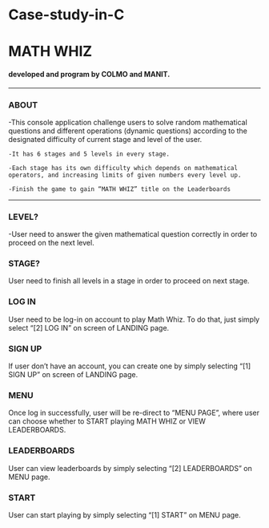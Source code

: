 # Case-study-in-C
<h1>MATH WHIZ</h1>
<h4>developed and program by COLMO and MANIT.</h4>

-----
<h3>ABOUT</h3>
    <p>-This console application challenge users to solve random mathematical questions and different operations (dynamic questions) according to the designated difficulty of current stage and level of the user.
    </p>

    -It has 6 stages and 5 levels in every stage. 

    -Each stage has its own difficulty which depends on mathematical operators, and increasing limits of given numbers every level up.

    -Finish the game to gain “MATH WHIZ” title on the Leaderboards
-----
<h3>LEVEL?</h3>
    <p>-User need to answer the given mathematical question correctly in order to proceed on the next level.
    </p> 

<h3>STAGE?</h3>
    </p>User need to finish all levels in a stage in order to proceed on next stage.
    </p> 

<h3>LOG IN</h3>
    <p>User need to be log-in on account to play Math Whiz. To do that, just simply select “[2] LOG IN” on screen of LANDING page.
    </p> 

<h3>SIGN UP</h3>
    <p>If user don’t have an account, you can create one by simply selecting “[1] SIGN UP” on screen of LANDING page.
    </p> 

<h3>MENU</h3>
    <p> Once log in successfully, user will be re-direct to “MENU PAGE”, where user can choose whether to START playing MATH WHIZ or VIEW LEADERBOARDS.
    </p> 
<h3>LEADERBOARDS</h3> 
    <p>User can view leaderboards by simply selecting
    “[2] LEADERBOARDS” on MENU page.
    </p> 
<h3>START</h3> 
    <p>User can start playing by simply selecting “[1] START” on
    MENU page.
    </p>
